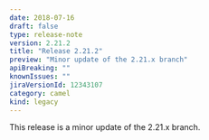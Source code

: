 ```yaml
---
date: 2018-07-16
draft: false 
type: release-note
version: 2.21.2
title: "Release 2.21.2"
preview: "Minor update of the 2.21.x branch"
apiBreaking: ""
knownIssues: ""
jiraVersionId: 12343107
category: camel
kind: legacy
---
```


This release is a minor update of the 2.21.x branch.
